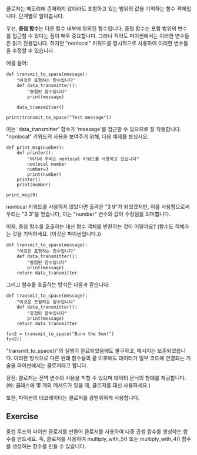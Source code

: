 클로저는 메모리에 존재하지 않더라도 포함하고 있는 범위의 값을 기억하는 함수 객체입니다. 단계별로 알아봅시다.

우선, **중첩 함수**는 다른 함수 내부에 정의된 함수입니다. 중첩 함수는 포함 범위의 변수를 접근할 수 있다는 점이 매우 중요합니다. 그러나 적어도 파이썬에서는 이러한 변수들은 읽기 전용입니다. 하지만 "nonlocal" 키워드를 명시적으로 사용하여 이러한 변수들을 수정할 수 있습니다.

예를 들어:

    def transmit_to_space(message):
        "이것은 포함하는 함수입니다"
        def data_transmitter():
            "중첩된 함수입니다"
            print(message)
    
        data_transmitter()
    
    print(transmit_to_space("Test message"))

이는 'data_transmitter' 함수가 'message'를 접근할 수 있으므로 잘 작동합니다. "nonlocal" 키워드의 사용을 보여주기 위해, 다음 예제를 보십시오.

    def print_msg(number):
        def printer():
            "여기서 우리는 nonlocal 키워드를 사용하고 있습니다"
            nonlocal number
            number=3
            print(number)
        printer()
        print(number)
    
    print_msg(9)

nonlocal 키워드를 사용하지 않았다면 출력은 "3 9"가 되었겠지만, 이를 사용함으로써 우리는 "3 3"을 얻습니다, 이는 "number" 변수의 값이 수정됨을 의미합니다.

이제, 중첩 함수를 호출하는 대신 함수 객체를 반환하는 것이 어떨까요? (함수도 객체라는 것을 기억하세요. (이것은 파이썬입니다.))

    def transmit_to_space(message):
        "이것은 포함하는 함수입니다"
        def data_transmitter():
            "중첩된 함수입니다"
            print(message)
        return data_transmitter

그리고 함수를 호출하는 방식은 다음과 같습니다:


    def transmit_to_space(message):
        "이것은 포함하는 함수입니다"
        def data_transmitter():
            "중첩된 함수입니다"
            print(message)
        return data_transmitter
        
    fun2 = transmit_to_space("Burn the Sun!")
    fun2()

"transmit_to_space()"의 실행이 완료되었음에도 불구하고, 메시지는 보존되었습니다. 이러한 방식으로 다른 원래 함수들의 끝 이후에도 데이터가 일부 코드에 연결되는 기술을 파이썬에서는 클로저라고 합니다.

장점: 클로저는 전역 변수의 사용을 피할 수 있으며 데이터 은닉의 형태를 제공합니다. (예: 클래스에 몇 개의 메서드가 있을 때, 클로저를 대신 사용하세요.)

또한, 파이썬의 데코레이터는 클로저를 광범위하게 사용합니다.

Exercise
--------

중첩 루프와 파이썬 클로저를 만들어 클로저를 사용하여 다중 곱셈 함수를 생성하는 함수를 만드세요. 즉, 클로저를 사용하여 multiply_with_5() 또는 multiply_with_4() 함수를 생성하는 함수를 만들 수 있습니다.